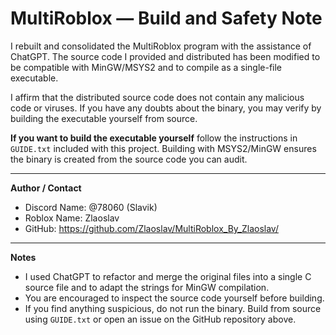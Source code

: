 # MultiRoblox — Build and Safety Note

I rebuilt and consolidated the MultiRoblox program with the assistance of ChatGPT. The source code I provided and distributed has been modified to be compatible with MinGW/MSYS2 and to compile as a single-file executable.

I affirm that the distributed source code does not contain any malicious code or viruses. If you have any doubts about the binary, you may verify by building the executable yourself from source.

**If you want to build the executable yourself** follow the instructions in `GUIDE.txt` included with this project. Building with MSYS2/MinGW ensures the binary is created from the source code you can audit.

---

**Author / Contact**

- Discord Name: @78060 (Slavik)
- Roblox Name: Zlaoslav
- GitHub: https://github.com/Zlaoslav/MultiRoblox_By_Zlaoslav/

---

**Notes**

- I used ChatGPT to refactor and merge the original files into a single C source file and to adapt the strings for MinGW compilation.
- You are encouraged to inspect the source code yourself before building.
- If you find anything suspicious, do not run the binary. Build from source using `GUIDE.txt` or open an issue on the GitHub repository above.

